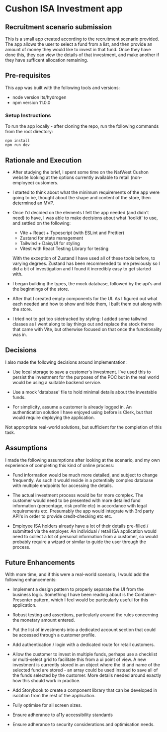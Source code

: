 # Cushon ISA Investment app

## Recruitment scenario submission

This is a small app created according to the recruitment scenario provided. The app allows the user to select a fund from a list, and then provide an amount of money they would like to invest in that fund. Once they have done this, they can view the details of that investment, and make another if they have sufficent allocation remaining.

## Pre-requisites

This app was built with the following tools and versions:

- node version lts/hydrogen
- npm version 11.0.0

### Setup Instructions

To run the app locally - after cloning the repo, run the following commands from the root directory:

```
npm install
npm run dev
```

## Rationale and Execution

- After studying the brief, I spent some time on the NatWest Cushon website looking at the options currently available to retail (non-employee) customers.

- I started to think about what the minimum requirements of the app were going to be, thought about the shape and content of the store, then determined an MVP.

- Once I'd decided on the elements I felt the app needed (and didn't need) to have, I was able to make decisions about what 'toolkit' to use, and settled on the following:

  - Vite + React + Typescript (with ESLint and Prettier)
  - Zustand for state management
  - Tailwind + DaisyUI for styling
  - Vitest with React Testing Library for testing

  With the exception of Zustand I have used all of these tools before, to varying degrees. Zustand has been recommended to me previously so I did a bit of investigation and I found it incredibly easy to get started with.

- I began building the types, the mock database, followed by the api's and the beginnings of the store.

- After that I created empty components for the UI. As I figured out what each needed and how to show and hide them, I built them out along with the store.

- I tried not to get too sidetracked by styling: I added some tailwind classes as I went along to lay things out and replace the stock theme that came with Vite, but otherwise focused on that once the functionality was in.

## Decisions

I also made the following decisions around implementation:

- Use local storage to save a customer's investment. I've used this to persist the investment for the purposes of the POC but in the real world would be using a suitable backend service.

- Use a mock 'database' file to hold minimal details about the investable funds.

- For simplicity, assume a customer is already logged in.  An authentication solution I have enjoyed using before is Clerk, but that would require deploying the application.

Not appropriate real-world solutions, but sufficient for the completion of this task.

## Assumptions

I made the following assumptions after looking at the scenario, and my own experience of completing this kind of online process:

- Fund information would be much more detailed, and subject to change frequently. As such it would reside in a potentially complex database with multiple endpoints for accessing the details.

- The actual investment process would be far more complex. The customer would need to be presented with more detailed fund information (percentage, risk profile etc) in accordance with legal requirements etc. Presumably the app would integrate with 3rd party API's in order to provide credit-checking etc etc.

- Employee ISA holders already have a lot of their details pre-filled / submitted via the employer. An individual / retail ISA application would need to collect a lot of personal information from a customer, so would probably require a wizard or similar to guide the user through the process.

## Future Enhancements

With more time, and if this were a real-world scenario, I would add the following enhancements:

- Implement a design pattern to properly separate the UI from the business logic.  Something I have been reading about is the Container-Presenter pattern, which I feel would be particularly useful for this application.

- Robust testing and assertions, particularly around the rules concerning the monetary amount entered.

- Put the list of investments into a dedicated account section that could be accessed through a customer profile.

- Add authentication / login with a dedicated route for retail customers.

- Allow the customer to invest in multiple funds, perhaps use a checklist or multi-select grid to facilitate this from a ui point of view. A new investment is currently stored in an object where the id and name of the selected fund are stored - an array could be used instead to save all of the funds selected by the customer. More details needed around exactly how this should work in practice.

- Add Storybook to create a component library that can be developed in isolation from the rest of the application.

- Fully optimise for all screen sizes.

- Ensure adherance to a11y accessibility standards

- Ensure adherance to security considerations and optimisation needs.
